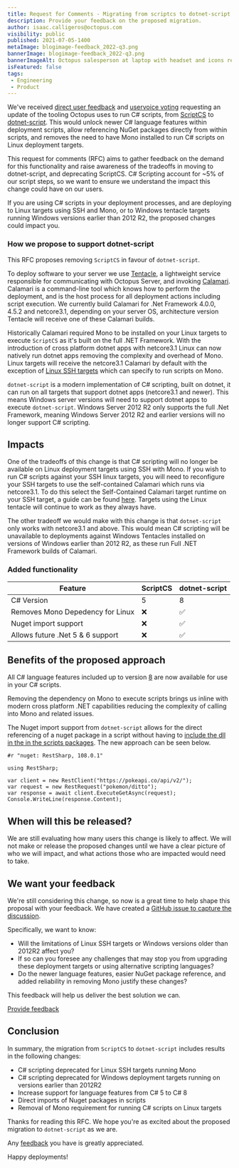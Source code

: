 ```yaml
---
title: Request for Comments - Migrating from scriptcs to dotnet-script
description: Provide your feedback on the proposed migration.
author: isaac.calligeros@octopus.com
visibility: public
published: 2021-07-05-1400
metaImage: blogimage-feedback_2022-q3.png
bannerImage: blogimage-feedback_2022-q3.png
bannerImageAlt: Octopus salesperson at laptop with headset and icons representing customer feedback
isFeatured: false
tags:
 - Engineering
 - Product
---
```



We've received [direct user feedback](https://help.octopus.com/t/consider-use-dotnet-script-vs-scriptcs/22144) and [uservoice voting](https://octopusdeploy.uservoice.com/forums/170787-general/suggestions/31454668-allow-the-use-of-c-script-csx-using-net-core) requesting an update of the tooling Octopus uses to run C# scripts, from [ScriptCS](https://github.com/scriptcs/scriptcs) to [dotnet-script](https://github.com/filipw/dotnet-script). This would unlock newer C# language features within deployment scripts, allow referencing NuGet packages directly from within scripts, and removes the need to have Mono installed to run C# scripts on Linux deployment targets.

This request for comments (RFC) aims to gather feedback on the demand for this functionality and raise awareness of the tradeoffs in moving to dotnet-script, and deprecating ScriptCS. C# Scripting account for ~5% of our script steps, so we want to ensure we understand the impact this change could have on our users.

If you are using C# scripts in your deployment processes, and are deploying to Linux targets using SSH and Mono, or to Windows tentacle targets running Windows versions earlier than 2012 R2, the proposed changes could impact you.

### How we propose to support dotnet-script

This RFC proposes removing `ScriptCS` in favour of `dotnet-script`.

To deploy software to your server we use [Tentacle](https://github.com/OctopusDeploy/OctopusTentacle), a lightweight service responsible for communicating with Octopus Server, and invoking [Calamari](https://github.com/OctopusDeploy/Calamari). Calamari is a command-line tool which knows how to perform the deployment, and is the host process for all deployment actions including script execution. We currently build Calamari for .Net Framework 4.0.0, 4.5.2 and netcore3.1, depending on your server OS, architecture version Tentacle will receive one of these Calamari builds. 

Historically Calamari required Mono to be installed on your Linux targets to execute `ScriptCS` as it's built on the full .NET Framework. With the introduction of cross platform dotnet apps with netcore3.1 Linux can now natively run dotnet apps removing the complexity and overhead of Mono. Linux targets will receive the netcore3.1 Calamari by default with the exception of [Linux SSH targets](https://octopus.com/docs/infrastructure/deployment-targets/linux/ssh-target#add-an-ssh-connection) which can specify to run scripts on Mono.

`dotnet-script` is a modern implementation of C# scripting, built on dotnet, it can run on all targets that support dotnet apps (netcore3.1 and newer). This means Windows server versions will need to support dotnet apps to execute `dotnet-script`. Windows Server 2012 R2 only supports the full .Net Framework, meaning Windows Server 2012 R2 and earlier versions will no longer support C# scripting.

## Impacts

One of the tradeoffs of this change is that C# scripting will no longer be available on Linux deployment targets using SSH with Mono. If you wish to run C# scripts against your SSH linux targets, you will need to reconfigure your SSH targets to use the self-contained Calamari which runs via netcore3.1. To do this select the Self-Contained Calamari target runtime on your SSH target, a guide can be found [here](https://octopus.com/docs/infrastructure/deployment-targets/linux/ssh-target#self-contained-calamari). Targets using the Linux tentacle will continue to work as they always have.

The other tradeoff we would make with this change is that `dotnet-script` only works with netcore3.1 and above. This would mean C# scripting will be unavailable to deployments against Windows Tentacles installed on versions of Windows earlier than 2012 R2, as these run Full .NET Framework builds of Calamari. 

### Added functionality
| Feature                               | ScriptCS          | dotnet-script    |
|---------------------------------------|-------------------|------------------|
| C# Version                            | 5                 | 8                |
| Removes Mono Depedency for Linux      | ❌                | ✅              |
| Nuget import support                  | ❌                | ✅              |
| Allows future .Net 5 & 6 support      | ❌                | ✅              |


## Benefits of the proposed approach

All C# language features included up to version [8](https://docs.microsoft.com/en-us/dotnet/csharp/whats-new/csharp-8) are now available for use in your C# scripts.

Removing the dependency on Mono to execute scripts brings us inline with modern cross platform .NET capabilities reducing the complexity of calling into Mono and related issues.

The Nuget import support from `dotnet-script` allows for the direct referencing of a nuget package in a script without having to [include the dll in the in the scripts packages](https://octopus.com/docs/octopus-rest-api/octopus.client/using-client-in-octopus). The new approach can be seen below.

```
#r "nuget: RestSharp, 108.0.1"

using RestSharp;
  
var client = new RestClient("https://pokeapi.co/api/v2/");
var request = new RestRequest("pokemon/ditto");
var response = await client.ExecuteGetAsync(request);
Console.WriteLine(response.Content);
```

## When will this be released?

We are still evaluating how many users this change is likely to affect. We will not make or release the proposed changes until we have a clear picture of who we will impact, and what actions those who are impacted would need to take.

## We want your feedback

We're still considering this change, so now is a great time to help shape this proposal with your feedback. We have created a [GitHub issue to capture the discussion](https://github.com/OctopusDeploy/StepsFeedback/issues/9).

Specifically, we want to know:

- Will the limitations of Linux SSH targets or Windows versions older than 2012R2 affect you?
- If so can you foresee any challenges that may stop you from upgrading these deployment targets or using alternative scripting languages?
- Do the newer language features, easier NuGet package reference, and added reliability in removing Mono justify these changes?

This feedback will help us deliver the best solution we can.

<span><a class="btn btn-success" href="https://github.com/OctopusDeploy/StepsFeedback/issues/9">Provide feedback</a></span>

## Conclusion

In summary, the migration from `ScriptCS` to `dotnet-script` includes results in the following changes:

- C# scripting deprecated for Linux SSH targets running Mono
- C# scripting deprecated for Windows deployment targets running on versions earlier than 2012R2
- Increase support for language features from C# 5 to C# 8
- Direct imports of Nuget packages in scripts
- Removal of Mono requirement for running C# scripts on Linux targets

Thanks for reading this RFC. We hope you're as excited about the proposed migration to `dotnet-script` as we are.

Any [feedback](https://github.com/OctopusDeploy/StepsFeedback/issues/9) you have is greatly appreciated.

Happy deployments!